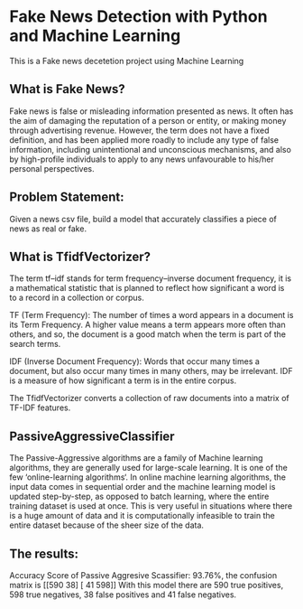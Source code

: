 # Fake News Detection with Python and Machine Learning
This is a Fake news decetetion project using Machine Learning


## What is Fake News?

Fake news is false or misleading information presented as news. It often has the aim of damaging the reputation of a person or entity, or making money through advertising revenue. However, the term does not have a fixed definition, and has been applied more roadly to include any type of false information, including unintentional and unconscious mechanisms, and also by high-profile individuals to apply to any news unfavourable to his/her personal perspectives.


## Problem Statement:

Given a news csv file, build a model that accurately classifies a piece of news as real or fake.

## What is TfidfVectorizer?

The term tf–idf stands for term frequency–inverse document frequency, it is a mathematical statistic that is planned to reflect how significant a word is to a record in a collection or corpus.

TF (Term Frequency): The number of times a word appears in a document is its Term Frequency. A higher value means a term appears more often than others, and so, the document is a good match when the term is part of the search terms.

IDF (Inverse Document Frequency): Words that occur many times a document, but also occur many times in many others, may be irrelevant. IDF is a measure of how significant a term is in the entire corpus.

The TfidfVectorizer converts a collection of raw documents into a matrix of TF-IDF features.

## PassiveAggressiveClassifier

The Passive-Aggressive algorithms are a family of Machine learning algorithms, they are generally used for large-scale learning. It is one of the few ‘online-learning algorithms‘. In online machine learning algorithms, the input data comes in sequential order and the machine learning model is updated step-by-step, as opposed to batch learning, where the entire training dataset is used at once. This is very useful in situations where there is a huge amount of data and it is computationally infeasible to train the entire dataset because of the sheer size of the data.

## The results:

Accuracy Score of Passive Aggresive Scassifier: 93.76%, the confusion matrix is [[590  38]
                                                                                [ 41 598]]
With this model there are 590 true positives, 598 true negatives, 38 false positives and 41 false negatives.
